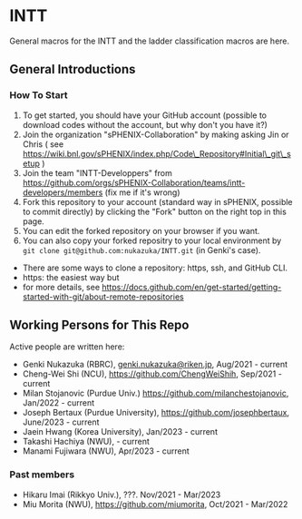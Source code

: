# INTT

General macros for the INTT and the ladder classification macros are here.

## General Introductions

### How To Start

1. To get started, you should have your GitHub account (possible to download codes without the account, but why don't you have it?)
2. Join the organization "sPHENIX-Collaboration" by making asking Jin or Chris ( see https://wiki.bnl.gov/sPHENIX/index.php/Code\_Repository#Initial\_git\_setup )
3. Join the team "INTT-Developpers" from https://github.com/orgs/sPHENIX-Collaboration/teams/intt-developers/members (fix me if it's wrong)
4. Fork this repository to your account (standard way in sPHENIX, possible to commit directly) by clicking the "Fork" button on the right top in this page.
5. You can edit the forked repository on your browser if you want.
6. You can also copy your forked repositry to your local environment by `git clone git@github.com:nukazuka/INTT.git` (in Genki's case).

* There are some ways to clone a repository: https, ssh, and GitHub CLI.
* https: the easiest way but
* for more details, see https://docs.github.com/en/get-started/getting-started-with-git/about-remote-repositories

## Working Persons for This Repo
Active people are written here:

* Genki Nukazuka (RBRC), genki.nukazuka@riken.jp, Aug/2021 - current
* Cheng-Wei Shi (NCU), https://github.com/ChengWeiShih, Sep/2021 - current
* Milan Stojanovic (Purdue Univ.) https://github.com/milanchestojanovic, Jan/2022 - current
* Joseph Bertaux (Purdue University), https://github.com/josephbertaux, June/2023 - current
* Jaein Hwang (Korea University), Jan/2023 - current
* Takashi Hachiya (NWU), - current
* Manami Fujiwara (NWU), Apr/2023 - current

### Past members

* Hikaru Imai (Rikkyo Univ.), ???. Nov/2021 - Mar/2023
* Miu Morita (NWU), https://github.com/miumorita, Oct/2021 - Mar/2022
